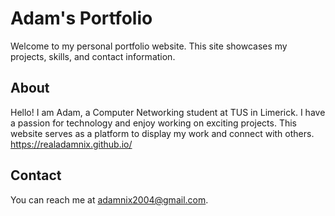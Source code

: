 # Adam's Portfolio

Welcome to my personal portfolio website. This site showcases my projects, skills, and contact information.

## About

Hello! I am Adam, a Computer Networking student at TUS in Limerick. I have a passion for technology and enjoy working on exciting projects. This website serves as a platform to display my work and connect with others.
https://realadamnix.github.io/

## Contact

You can reach me at [adamnix2004@gmail.com](mailto:adamnix2004@gmail.com).
